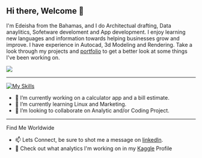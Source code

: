 ## Hi there, Welcome 👋
I'm Edeisha from the Bahamas, and I do Architectual drafting, Data anaylitics, Sofetware develoment and App development. I enjoy learning new languages and information towards helping businesses grow and improve. I have experience in Autocad, 3d Modeling and Rendering. Take a look through my projects and [portfolio](https://edeisha1.github.io/) to get a better look at some things I've been working on.

![](https://komarev.com/ghpvc/?username=Edeisha1&style=plastic&abbreviated=true&label=Profile+Views)

 --------------------------------------------------------------------------------------------------------------------------------------------------------------------------------------------------------
<!--
**Edeisha1/Edeisha1** is a ✨ _special_ ✨ repository because its `README.md` (this file) appears on your GitHub profile.
-->

[![My Skills](https://skillicons.dev/icons?i=js,html,css,c,cs,cpp,codepen,d3,firebase,mysql,r,py,wordpress)](https://skillicons.dev)


- 🔭 I’m currently working on a calculator app and a bill estimate.
- 🌱 I’m currently learning Linux and Marketing.
- 👯 I’m looking to collaborate on Analytic and/or Coding Project.

 ---------------------------------------------------------------------------------------------------------------------------------------------------------------------------------------------------------
 Find Me Worldwide
- 📫 Lets Connect, be sure to shot me a message on [linkedIn](https://www.kaggle.com/edeisharolle/code).
- 🔭 Check out what analytics I'm working on in my [Kaggle](https://www.kaggle.com/edeisharolle/code) Profile



